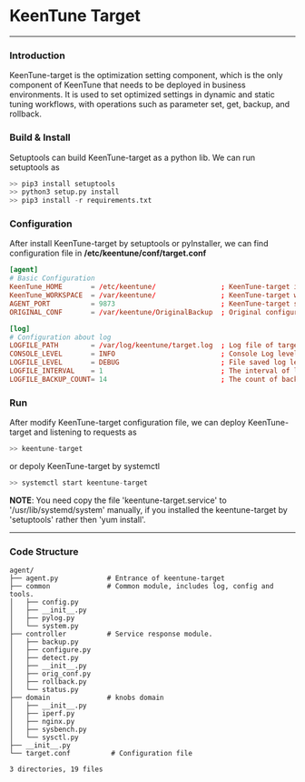 # KeenTune Target  
---  

### Introduction
KeenTune-target is the optimization setting component, which is the only component of KeenTune that needs to be deployed in business environments. It is used to set optimized settings in dynamic and static tuning workflows, with operations such as parameter set, get, backup, and rollback.

### Build & Install
Setuptools can build KeenTune-target as a python lib. We can run setuptools as  
```s
>> pip3 install setuptools
>> python3 setup.py install
>> pip3 install -r requirements.txt
```

### Configuration
After install KeenTune-target by setuptools or pyInstaller, we can find configuration file in **/etc/keentune/conf/target.conf**
```conf
[agent]
# Basic Configuration
KeenTune_HOME       = /etc/keentune/                ; KeenTune-target install path.
KeenTune_WORKSPACE  = /var/keentune/                ; KeenTune-target workspace.
AGENT_PORT          = 9873                          ; KeenTune-target service port
ORIGINAL_CONF       = /var/keentune/OriginalBackup  ; Original configuration backup path.

[log]
# Configuration about log
LOGFILE_PATH        = /var/log/keentune/target.log  ; Log file of target
CONSOLE_LEVEL       = INFO                          ; Console Log level
LOGFILE_LEVEL       = DEBUG                         ; File saved log level
LOGFILE_INTERVAL    = 1                             ; The interval of log file replacing
LOGFILE_BACKUP_COUNT= 14                            ; The count of backup log file  
```

### Run
After modify KeenTune-target configuration file, we can deploy KeenTune-target and listening to requests as 
```s
>> keentune-target
```
or depoly KeenTune-target by systemctl  
```s
>> systemctl start keentune-target
```
**NOTE**: You need copy the file 'keentune-target.service' to '/usr/lib/systemd/system' manually, if you installed the keentune-target by 'setuptools' rather then 'yum install'.  

---   
### Code Structure
```
agent/
├── agent.py            # Entrance of keentune-target
├── common              # Common module, includes log, config and tools.
│   ├── config.py
│   ├── __init__.py
│   ├── pylog.py
│   └── system.py
├── controller          # Service response module.
│   ├── backup.py
│   ├── configure.py
│   ├── detect.py
│   ├── __init__.py
│   ├── orig_conf.py
│   ├── rollback.py
│   └── status.py
├── domain              # knobs domain
│   ├── __init__.py
│   ├── iperf.py
│   ├── nginx.py
│   ├── sysbench.py
│   └── sysctl.py
├── __init__.py
└── target.conf          # Configuration file

3 directories, 19 files
```